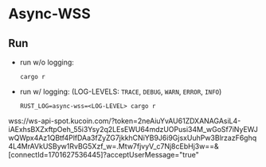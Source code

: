 # Async-WSS

## Run

- run w/o logging:
    ```
    cargo r 
    ```
- run w/ logging: (LOG-LEVELS: `TRACE`, `DEBUG`, `WARN`, `ERROR`, `INFO`)
    ```
    RUST_LOG=async-wss=<LOG-LEVEL> cargo r 
    ```


wss://ws-api-spot.kucoin.com/?token=2neAiuYvAU61ZDXANAGAsiL4-iAExhsBXZxftpOeh_55i3Ysy2q2LEsEWU64mdzUOPusi34M_wGoSf7iNyEWJwQWpx4Az1QBtf4PlfDAa3fZyZG7jkkhCNiYB9J6i9GjsxUuhPw3BlrzazF6ghq4L4MrAVkUSByw1RvBG5Xzf_w=.Mtw7fjvyV_c7Nj8cEbHj3w==&[connectId=1701627536445]?acceptUserMessage="true"